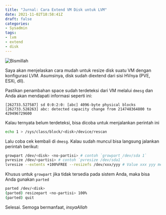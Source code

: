 ```yaml
---
title: "Jurnal: Cara Extend VM Disk untuk LVM"
date: 2021-11-02T18:58:41Z
draft: false
categories:
- Sysadmin
tags:
- lvm
- extend
- disk
---
```


![Bismillah](https://drive.google.com/uc?id=17WTklzV4j4O0PMOeHtAqjXjXd9hrtfbT#center)

Saya akan menjelaskan cara mudah untuk resize disk suatu VM dengan konfigurasi LVM. Asumsinya, disk sudah diextend dari sisi HVnya (PVE, ESXi, dll).

Pastikan penambahan space sudah terdeteksi dari VM melalui `dmesg` dan Anda akan mendapati informasi seperti ini:

```
[262733.527587] sd 0:0:2:0: [abc] 4096-byte physical blocks
[262733.528263] abc: detected capacity change from 214748364800 to 429496729600
```

Kalau ternyata belum terdeteksi, bisa dicoba untuk menjalankan perintah ini 

```sh
echo 1 > /sys/class/block/<disk>/device/rescan
```

Lalu coba cek kembali di `dmesg`. Kalau sudah muncul bisa langsung jalankan perintah berikut:

```sh
growpart /dev/<disk> <no-partisi> # contoh `growpart /dev/sda 1`
pvresize /dev/<partisi> # contoh `pvresize /dev/sda1`
lvresize --extents +100%FREE --resizefs /dev/xxx/yyy # Value xxx yyy merujuk pada logical volume path
```

Khusus untuk `growpart` jika tidak tersedia pada sistem Anda, maka bisa Anda gunakan `parted`

```sh
parted /dev/<disk>
(parted) resizepart <no-partisi> 100%
(parted) quit
```

Selesai. Semoga bermanfaat, _insyaAllah_
